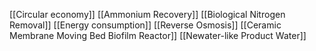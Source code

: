 [[Circular economy]]
[[Ammonium Recovery]]
[[Biological Nitrogen Removal]]
[[Energy consumption]]
[[Reverse Osmosis]]
[[Ceramic Membrane Moving Bed Biofilm Reactor]]
[[Newater-like Product Water]]
